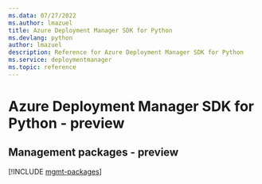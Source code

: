 ```yaml
---
ms.data: 07/27/2022
ms.author: lmazuel
title: Azure Deployment Manager SDK for Python
ms.devlang: python
author: lmazuel
description: Reference for Azure Deployment Manager SDK for Python
ms.service: deploymentmanager
ms.topic: reference
---
```

# Azure Deployment Manager SDK for Python - preview

## Management packages - preview
[!INCLUDE [mgmt-packages](deployment-manager-mgmt-index.md)]
